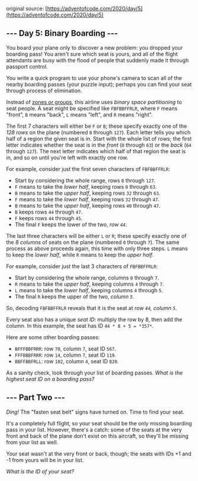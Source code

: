 original source: [https://adventofcode.com/2020/day/5](https://adventofcode.com/2020/day/5)
## --- Day 5: Binary Boarding ---
You board your plane only to discover a new problem: you dropped your boarding pass! You aren't sure which seat is yours, and all of the flight attendants are busy with the flood of people that suddenly made it through passport control.

You write a quick program to use your phone's camera to scan all of the nearby boarding passes (your puzzle input); perhaps you can find your seat through process of elimination.

Instead of [zones or groups](https://www.youtube.com/watch?v=oAHbLRjF0vo), this airline uses *binary space partitioning* to seat people. A seat might be specified like `FBFBBFFRLR`, where `F` means "front", `B` means "back", `L` means "left", and `R` means "right".

The first 7 characters will either be `F` or `B`; these specify exactly one of the *128 rows* on the plane (numbered `0` through `127`). Each letter tells you which half of a region the given seat is in. Start with the whole list of rows; the first letter indicates whether the seat is in the *front* (`0` through `63`) or the *back* (`64` through `127`). The next letter indicates which half of that region the seat is in, and so on until you're left with exactly one row.

For example, consider just the first seven characters of `FBFBBFFRLR`:


 - Start by considering the whole range, rows `0` through `127`.
 - `F` means to take the *lower half*, keeping rows `0` through `63`.
 - `B` means to take the *upper half*, keeping rows `32` through `63`.
 - `F` means to take the *lower half*, keeping rows `32` through `47`.
 - `B` means to take the *upper half*, keeping rows `40` through `47`.
 - `B` keeps rows `44` through `47`.
 - `F` keeps rows `44` through `45`.
 - The final `F` keeps the lower of the two, *row `44`*.

The last three characters will be either `L` or `R`; these specify exactly one of the *8 columns* of seats on the plane (numbered `0` through `7`). The same process as above proceeds again, this time with only three steps.  `L` means to keep the *lower half*, while `R` means to keep the *upper half*.

For example, consider just the last 3 characters of `FBFBBFFRLR`:


 - Start by considering the whole range, columns `0` through `7`.
 - `R` means to take the *upper half*, keeping columns `4` through `7`.
 - `L` means to take the *lower half*, keeping columns `4` through `5`.
 - The final `R` keeps the upper of the two, *column `5`*.

So, decoding `FBFBBFFRLR` reveals that it is the seat at *row `44`, column `5`*.

Every seat also has a unique *seat ID*: multiply the row by 8, then add the column. In this example, the seat has ID `44 * 8 + 5 = *357*`.

Here are some other boarding passes:


 - `BFFFBBFRRR`: row `70`, column `7`, seat ID `567`.
 - `FFFBBBFRRR`: row `14`, column `7`, seat ID `119`.
 - `BBFFBBFRLL`: row `102`, column `4`, seat ID `820`.

As a sanity check, look through your list of boarding passes. *What is the highest seat ID on a boarding pass?*


## --- Part Two ---
*Ding!* The "fasten seat belt" signs have turned on. Time to find your seat.

It's a completely full flight, so your seat should be the only missing boarding pass in your list.  However, there's a catch: some of the seats at the very front and back of the plane don't exist on this aircraft, so they'll be missing from your list as well.

Your seat wasn't at the very front or back, though; the seats with IDs +1 and -1 from yours will be in your list.

*What is the ID of your seat?*


